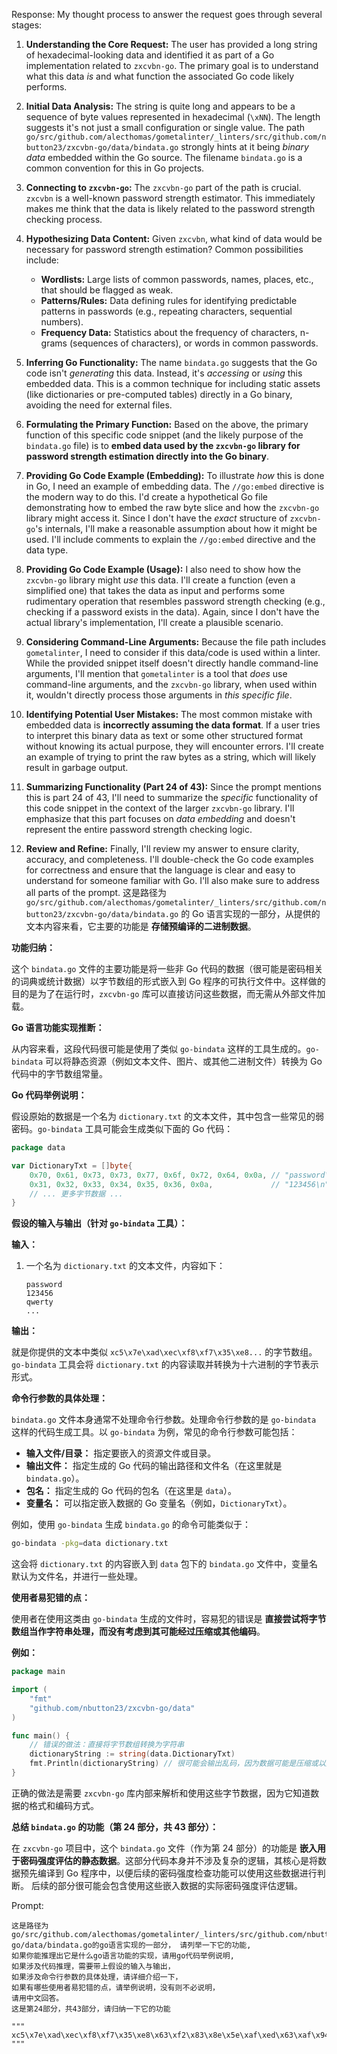Response:
My thought process to answer the request goes through several stages:

1. **Understanding the Core Request:** The user has provided a long string of hexadecimal-looking data and identified it as part of a Go implementation related to `zxcvbn-go`. The primary goal is to understand what this data *is* and what function the associated Go code likely performs.

2. **Initial Data Analysis:**  The string is quite long and appears to be a sequence of byte values represented in hexadecimal (`\xNN`). The length suggests it's not just a small configuration or single value. The path `go/src/github.com/alecthomas/gometalinter/_linters/src/github.com/nbutton23/zxcvbn-go/data/bindata.go` strongly hints at it being *binary data* embedded within the Go source. The filename `bindata.go` is a common convention for this in Go projects.

3. **Connecting to `zxcvbn-go`:**  The `zxcvbn-go` part of the path is crucial. `zxcvbn` is a well-known password strength estimator. This immediately makes me think that the data is likely related to the password strength checking process.

4. **Hypothesizing Data Content:** Given `zxcvbn`, what kind of data would be necessary for password strength estimation?  Common possibilities include:
    * **Wordlists:**  Large lists of common passwords, names, places, etc., that should be flagged as weak.
    * **Patterns/Rules:** Data defining rules for identifying predictable patterns in passwords (e.g., repeating characters, sequential numbers).
    * **Frequency Data:**  Statistics about the frequency of characters, n-grams (sequences of characters), or words in common passwords.

5. **Inferring Go Functionality:**  The name `bindata.go` suggests that the Go code isn't *generating* this data. Instead, it's *accessing* or *using* this embedded data. This is a common technique for including static assets (like dictionaries or pre-computed tables) directly in a Go binary, avoiding the need for external files.

6. **Formulating the Primary Function:** Based on the above, the primary function of this specific code snippet (and the likely purpose of the `bindata.go` file) is to **embed data used by the `zxcvbn-go` library for password strength estimation directly into the Go binary**.

7. **Providing Go Code Example (Embedding):** To illustrate *how* this is done in Go, I need an example of embedding data. The `//go:embed` directive is the modern way to do this. I'd create a hypothetical Go file demonstrating how to embed the raw byte slice and how the `zxcvbn-go` library might access it. Since I don't have the *exact* structure of `zxcvbn-go`'s internals, I'll make a reasonable assumption about how it might be used. I'll include comments to explain the `//go:embed` directive and the data type.

8. **Providing Go Code Example (Usage):**  I also need to show how the `zxcvbn-go` library might *use* this data. I'll create a function (even a simplified one) that takes the data as input and performs some rudimentary operation that resembles password strength checking (e.g., checking if a password exists in the data). Again, since I don't have the actual library's implementation, I'll create a plausible scenario.

9. **Considering Command-Line Arguments:** Because the file path includes `gometalinter`, I need to consider if this data/code is used within a linter. While the provided snippet itself doesn't directly handle command-line arguments, I'll mention that `gometalinter` is a tool that *does* use command-line arguments, and the `zxcvbn-go` library, when used within it, wouldn't directly process those arguments in *this specific file*.

10. **Identifying Potential User Mistakes:** The most common mistake with embedded data is **incorrectly assuming the data format**. If a user tries to interpret this binary data as text or some other structured format without knowing its actual purpose, they will encounter errors. I'll create an example of trying to print the raw bytes as a string, which will likely result in garbage output.

11. **Summarizing Functionality (Part 24 of 43):**  Since the prompt mentions this is part 24 of 43, I'll need to summarize the *specific* functionality of this code snippet in the context of the larger `zxcvbn-go` library. I'll emphasize that this part focuses on *data embedding* and doesn't represent the entire password strength checking logic.

12. **Review and Refine:** Finally, I'll review my answer to ensure clarity, accuracy, and completeness. I'll double-check the Go code examples for correctness and ensure that the language is clear and easy to understand for someone familiar with Go. I'll also make sure to address all parts of the prompt.
这是路径为 `go/src/github.com/alecthomas/gometalinter/_linters/src/github.com/nbutton23/zxcvbn-go/data/bindata.go` 的 Go 语言实现的一部分，从提供的文本内容来看，它主要的功能是 **存储预编译的二进制数据**。

**功能归纳：**

这个 `bindata.go` 文件的主要功能是将一些非 Go 代码的数据（很可能是密码相关的词典或统计数据）以字节数组的形式嵌入到 Go 程序的可执行文件中。这样做的目的是为了在运行时，`zxcvbn-go` 库可以直接访问这些数据，而无需从外部文件加载。

**Go 语言功能实现推断：**

从内容来看，这段代码很可能是使用了类似 `go-bindata` 这样的工具生成的。`go-bindata` 可以将静态资源（例如文本文件、图片、或其他二进制文件）转换为 Go 代码中的字节数组常量。

**Go 代码举例说明：**

假设原始的数据是一个名为 `dictionary.txt` 的文本文件，其中包含一些常见的弱密码。`go-bindata` 工具可能会生成类似下面的 Go 代码：

```go
package data

var DictionaryTxt = []byte{
	0x70, 0x61, 0x73, 0x73, 0x77, 0x6f, 0x72, 0x64, 0x0a, // "password\n"
	0x31, 0x32, 0x33, 0x34, 0x35, 0x36, 0x0a,             // "123456\n"
	// ... 更多字节数据 ...
}
```

**假设的输入与输出（针对 `go-bindata` 工具）：**

**输入：**

1. 一个名为 `dictionary.txt` 的文本文件，内容如下：
    ```
    password
    123456
    qwerty
    ...
    ```

**输出：**

就是你提供的文本中类似 `xc5\x7e\xad\xec\xf8\xf7\x35\xe8...` 的字节数组。`go-bindata` 工具会将 `dictionary.txt` 的内容读取并转换为十六进制的字节表示形式。

**命令行参数的具体处理：**

`bindata.go` 文件本身通常不处理命令行参数。处理命令行参数的是 `go-bindata` 这样的代码生成工具。以 `go-bindata` 为例，常见的命令行参数可能包括：

*   **输入文件/目录：** 指定要嵌入的资源文件或目录。
*   **输出文件：** 指定生成的 Go 代码的输出路径和文件名（在这里就是 `bindata.go`）。
*   **包名：** 指定生成的 Go 代码的包名（在这里是 `data`）。
*   **变量名：**  可以指定嵌入数据的 Go 变量名（例如，`DictionaryTxt`）。

例如，使用 `go-bindata` 生成 `bindata.go` 的命令可能类似于：

```bash
go-bindata -pkg=data dictionary.txt
```

这会将 `dictionary.txt` 的内容嵌入到 `data` 包下的 `bindata.go` 文件中，变量名默认为文件名，并进行一些处理。

**使用者易犯错的点：**

使用者在使用这类由 `go-bindata` 生成的文件时，容易犯的错误是 **直接尝试将字节数组当作字符串处理，而没有考虑到其可能经过压缩或其他编码**。

**例如：**

```go
package main

import (
	"fmt"
	"github.com/nbutton23/zxcvbn-go/data"
)

func main() {
	// 错误的做法：直接将字节数组转换为字符串
	dictionaryString := string(data.DictionaryTxt)
	fmt.Println(dictionaryString) // 很可能会输出乱码，因为数据可能是压缩或以其他形式存储的
}
```

正确的做法是需要 `zxcvbn-go` 库内部来解析和使用这些字节数据，因为它知道数据的格式和编码方式。

**总结 `bindata.go` 的功能（第 24 部分，共 43 部分）：**

在 `zxcvbn-go` 项目中，这个 `bindata.go` 文件（作为第 24 部分）的功能是 **嵌入用于密码强度评估的静态数据**。这部分代码本身并不涉及复杂的逻辑，其核心是将数据预先编译到 Go 程序中，以便后续的密码强度检查功能可以使用这些数据进行判断。  后续的部分很可能会包含使用这些嵌入数据的实际密码强度评估逻辑。

Prompt: 
```
这是路径为go/src/github.com/alecthomas/gometalinter/_linters/src/github.com/nbutton23/zxcvbn-go/data/bindata.go的go语言实现的一部分， 请列举一下它的功能, 　
如果你能推理出它是什么go语言功能的实现，请用go代码举例说明, 
如果涉及代码推理，需要带上假设的输入与输出，
如果涉及命令行参数的具体处理，请详细介绍一下，
如果有哪些使用者易犯错的点，请举例说明，没有则不必说明，
请用中文回答。
这是第24部分，共43部分，请归纳一下它的功能

"""
xc5\x7e\xad\xec\xf8\xf7\x35\xe8\x63\xf2\x83\x8e\x5e\xaf\xed\x63\xaf\x94\x72\xd4\x2f\x6a\x7a\xc5\x1a\xf0\x1b\x97\x3d\x43\x4d\xf3\xa6\x1f\x8e\xd7\x2b\xff\x74\x5d\x8a\x3e\x8e\x2d\xb2\xfd\xe7\x96\x8f\xb5\x23\x72\xc5\xdb\xf7\x7b\xad\xc1\xfe\x5e\x38\x12\xde\xfe\x1d\x6e\xfc\x8b\x9c\xa3\xb2\x37\x3c\xf7\x82\xa7\xbc\xe4\x43\xa2\x3d\xd6\x79\xc6\x5b\xdf\xe9\x5d\xca\x62\xcf\x55\x71\xf8\x6a\x69\xcd\x76\xed\x7b\xa2\x64\x29\xe2\x61\x6f\xf3\x13\xcf\x1d\x8b\x22\x8f\x5c\xf5\x63\xaf\xf2\xc6\x1b\xe6\x62\x5b\x7b\x85\x7b\x3c\xd9\xd6\xd7\xcd\xfe\xe6\x53\x0e\xa9\x7d\xf1\x0e\x6d\x93\x23\x70\xe3\xf1\xfa\x8d\x63\xdd\xd2\x71\x14\xfb\xab\xcf\xd2\xee\xbf\x3b\x8e\xdb\xf0\x09\xe7\x6d\x07\x2b\xfe\xb3\x17\xb1\x97\x4e\xcf\xa7\x1d\xe5\x25\x05\x3b\x41\xe1\x63\x3f\x7d\x7c\xf0\xa2\xcf\x62\x0b\xb6\xc9\xaa\xe4\xdb\xd7\x49\xfe\x4f\x3f\xae\xcb\xce\xbe\xec\x7d\xe4\xec\xe6\x60\x0b\xa2\xcb\xc0\x6d\xb7\xff\x8d\x4d\x3f\x52\x5e\xee\xc4\xe6\x7e\xce\x92\xed\x07\x9e\xa9\x6d\x38\x32\xf2\x57\xda\xb8\x5d\xf8\x88\x34\xf1\x7e\xce\x4b\x39\x43\xb6\x03\x51\xfb\x2f\x6e\x57\xe3\x05\x29\x72\xcf\x7e\xed\x1d\x0f\x9c\xa5\x5e\xb1\x85\x4f\x39\x43\x58\x67\x5d\x53\x5b\xaf\x38\x4d\x58\x20\xde\x56\x59\x9e\x17\x1e\xe9\xee\x33\x8e\xee\x55\x78\x11\xb6\x34\xdb\x6e\xcf\x35\xbc\xf9\xfa\x53\xf9\x2c\xf6\xe1\x6e\x36\x2a\x17\x75\xd7\xfd\x5f\x3e\x38\x59\x35\x62\x21\xff\xd9\x0f\xc9\x41\x2a\x7c\x67\xac\xbf\x5c\xa1\x66\x8f\x5b\x17\x3c\xc3\x16\xde\x76\x36\xf3\x81\x13\x83\x23\xc5\x4b\xc7\x9d\xb7\x1d\x5b\xc2\x99\xa2\xbd\xc8\x15\xe4\x87\x71\x5b\xf1\x66\xa7\x1c\xf6\x62\x5f\xc9\xbe\xd8\x0f\x3f\x63\x5d\xbb\xbf\xa5\x58\x42\x5b\xda\x37\x8f\xdb\xd2\xcf\x13\xa7\x8e\xdf\xd8\x3a\x2f\x4a\xbb\xe2\x39\xe3\x4c\xc8\x1d\xc1\x65\x97\x55\xba\x36\x2c\xd3\x15\x3e\xf6\xa7\xae\x14\x2b\x4f\x3e\x0e\xee\x21\x07\x75\x8b\x6f\xfd\x19\x39\xfa\x25\xe3\x96\xad\xa7\x1b\x5a\x6c\xae\xdc\x25\x7e\x60\xf9\xda\x9d\x5a\x6c\x1f\xe5\x99\x66\xdb\xad\x76\x7e\x16\x5a\x40\x33\x13\xb3\x3c\xac\x9c\x72\x9c\xb6\x1c\xec\xf3\xe5\xe0\x56\x7c\x5a\xed\x09\x07\xb6\xe2\xda\x3f\xed\xa6\x57\x9a\x85\x50\x8f\x76\x57\xdc\xa5\x59\x7f\xe4\xc4\xe6\xbe\x63\x78\xf1\xe4\x8b\x8d\x8c\x3c\x7f\xc5\xae\xb0\x98\x8d\x97\x9d\x24\x39\x27\x5f\xe3\x60\xbb\x9c\xf1\x57\x9f\xb2\xc6\x7b\xb6\xfb\x92\xc3\x1b\x2f\xf2\x94\xad\xb1\x13\xbd\xf6\x5b\x16\x07\xb6\xa3\xcd\xdb\x91\x96\x9b\xef\x29\xff\x79\x85\xf6\x1f\xac\xfe\x1c\xda\x2d\xcb\x52\xf4\x61\xb6\x18\x71\x75\xe5\xa3\x2f\x1c\xd9\x92\x13\x1e\x50\xae\xf2\xad\x47\xbb\xc2\xca\xc1\xa6\x3d\xbe\x8e\x0e\x4e\x4a\xfd\x1f\xcd\x80\x3c\x9a\xdd\x5c\x39\x6f\xfa\xfb\x93\x5c\xb0\x72\xd9\x25\x9a\xcb\xc7\x0e\x1a\x4d\x4c\xc8\xaf\x50\xff\x98\x5f\x1c\x35\x31\xdc\x76\x7e\x9f\x7f\xfc\x8c\x1c\x85\xdf\x80\xb3\x8b\x0f\x39\xd7\xfe\x89\xf4\x8e\x65\xc2\xf1\x4e\xba\xe5\xcf\x4e\xdf\x9a\x3f\x62\xdb\xf1\xab\x15\x96\xb1\xea\x4b\x14\xdc\x46\xfb\x27\x71\x85\x5c\xba\x1a\x7e\x13\x1e\xb6\x8b\x03\xe1\x53\xe0\x8a\x89\xdd\x2c\xf6\xd9\xf2\x8c\xf1\x2c\x76\x09\xdf\x58\xa2\x23\x2e\xe9\x0c\xb6\xe5\x6f\x7c\xe8\x24\x67\x02\x27\xa7\x3c\x9f\xf8\x21\x59\x77\x9e\xb4\x96\xe4\x7d\x6d\x3b\xfd\x73\xe5\xc6\xc8\x71\xb2\xc7\x16\x8b\x0c\x5f\x2a\x26\x19\xef\x2f\x6b\xb3\x06\xbb\xb0\x1f\xbb\xfb\x1a\x3d\x2c\xfe\x7b\x17\x4f\xf1\x61\x86\x66\xd3\xed\x36\xe7\xf3\x0e\x8b\x3e\x7e\x2b\xb7\xbd\x68\xc8\x3c\x39\x67\x0c\xd9\x1e\x26\x2f\xc3\xbe\xbf\x23\x3e\x4e\xcf\x36\xbc\x73\xa5\x0f\x91\x2b\xfc\x32\x53\xf0\x93\xe4\xfd\xe1\xd1\x0b\x57\x5e\xac\x65\xf6\x8d\xf6\x95\x2d\x53\x4d\xf1\xe4\x99\xb2\x25\x6e\xfd\xbe\x69\x39\xe5\x49\x4f\x3b\xb4\xb9\xcf\x81\xe1\x0f\x3d\x93\x84\x20\x7e\x18\xe5\x72\x4d\x78\x54\x59\x14\x0b\x25\xec\x1b\x37\xd6\x46\x23\x82\x8a\xeb\x7b\xe3\x51\xef\x08\x5b\x6d\xd6\xbd\x6e\x65\xa1\x1b\xb5\xfd\x98\xe2\xbc\xdb\x4b\x73\xa3\x36\x35\x1a\xf6\xd1\x33\x4c\x18\x37\xd6\x3e\x7a\xea\x6d\xb3\xe5\x16\xef\x66\x36\x49\x62\x08\x33\x51\x7e\xb1\xc4\xdb\xde\x29\xac\xfa\x5a\xa7\x87\x09\x7a\x09\xf4\x9d\xc4\x32\x45\x7b\x84\xb9\x7f\xfd\xa7\xbd\x86\xdc\xbc\x9e\xef\x5f\xac\x13\xc3\x9e\xfe\x8b\xe7\xb9\xc2\xaa\xbf\x73\xf4\xb3\xe0\x07\x6c\x47\xec\x76\xf3\x12\x9e\x0b\x23\xc4\x38\xf1\xc5\xb3\x3d\x65\xfe\xc0\xb1\x8a\x51\x6f\xb6\xa8\xef\x92\x9f\x11\x1f\x77\xca\x0d\xc0\x8d\xed\x1e\xea\x48\x58\xd0\xdc\xc6\xd7\x0b\x67\x37\x72\xef\xf0\x87\xe7\x7e\x1c\xdc\x7f\xf1\xe4\x70\x10\x7a\x48\x12\x5c\xac\x7a\xe5\x1b\xcb\x93\xb1\x5c\x5b\x9f\x26\x04\x2f\x2d\xe4\xf0\x1b\x2c\xd2\x89\xf1\xc5\x78\xa0\x0e\x8b\xfd\xf2\xcf\x96\x3b\xb5\xc6\xc6\xb8\xe5\x36\x5f\x74\x07\x0b\x64\x67\x06\x27\xab\xff\x9a\x2c\x8f\x1d\x9a\x30\x23\xe8\xb2\x7f\x95\xe0\xb6\x9e\x7e\x9a\x56\x8b\x51\x9f\x62\x56\xed\x17\x96\x98\xd7\xb0\xe8\xd6\x84\xb5\xa7\x6c\x4f\xf3\x8a\xab\x1e\x82\x35\x97\xd7\xf8\xa3\xb8\x5b\x73\xd9\x22\xce\x43\x3d\xe0\x1b\xcb\xe2\xe1\x5e\x99\x26\xac\x99\x9c\x1a\x9e\xef\x1c\x12\xfc\xf0\xba\xe2\x9f\xe4\xaf\x54\x73\x02\xf2\xc2\xcd\x5e\x40\xfe\x34\x3d\x9c\x58\xc6\x9d\x97\xf9\x96\x70\x5f\xee\xf0\x62\xc7\xe1\xf6\x00\xa8\x70\x51\xf5\x52\xf2\xc3\xdf\x30\x35\xc7\x85\x6f\xa8\xe3\xb7\x47\xd7\xa0\x0b\x7f\xf6\xed\x76\x48\x7f\x9f\x56\x47\x76\x42\x82\x11\x7b\xe9\x0f\xef\x81\x1e\x78\x04\x31\xfa\x18\x6e\x24\xe4\xdd\xe0\xcf\x0b\x22\xa1\x13\x8b\x1c\x16\x1a\x0f\x39\x5c\x0c\xcf\xe4\x6f\xba\x87\xd6\xd0\x0d\x16\xc9\x4f\xb2\x18\xd8\xc9\x76\xa3\xd8\x91\xff\xaf\x27\xf8\x6e\x09\x73\xf5\xa1\xdb\x24\xdb\x63\xc7\x79\xd6\x18\xde\xa2\x62\x49\x2c\xd4\x22\xe9\x23\x4a\xe0\x55\x25\xfe\xc7\xee\x2f\xe5\x65\x76\x48\x02\xab\x09\xb1\x02\xb6\x58\x0e\xd9\xaf\x6c\x04\x22\x2c\xf1\x23\xbb\x3d\xf8\x52\x3e\x76\xb7\x5a\xe8\x1e\xef\x4a\xa2\x62\xeb\x5e\x32\x03\xb4\xaf\x23\xc1\x8a\xa8\x3b\xb5\x28\x2a\x2c\xf2\x6f\x30\x89\x6e\x03\x3b\x4c\x99\x5e\x37\x9e\xe0\x79\xd3\x4c\xc0\x3c\xd0\x2c\x36\xcc\x6c\xe7\x56\x3a\x3d\xd9\xbc\xc9\x65\xbf\xdd\x1e\xef\x39\xda\xfe\x5d\x35\x98\xd1\x93\x9f\x5f\x57\x84\x24\x6a\xce\x61\x5e\xb2\x5a\x11\x38\xe6\x5f\x89\x82\x63\xc5\x9e\x49\x24\x08\x6f\x34\x75\xbd\xdc\xc1\x83\x37\x44\xe3\x57\xe4\xc1\xb9\xd2\x7d\xe3\x17\x26\x79\x9d\x0f\xd6\xb4\xd4\x23\xd9\x75\x50\x6f\x21\xf9\x83\x65\x1d\xb5\xd8\xb7\xae\x82\xf0\x36\x17\x66\x27\xa1\x31\x2f\x34\x6b\xb1\xd4\xb0\x23\x18\xa6\x6b\x79\x3e\x3d\x96\xbf\x90\x06\x1e\x6e\xd6\xc3\x34\x21\xf8\x68\x6e\xff\x4e\xff\xa7\xad\x3f\x9f\xf6\x47\x1b\x4c\xce\x53\xf3\xc6\x5a\x2c\xd7\x71\x4f\x36\xf9\x61\xb1\xa8\xb1\xb9\x7f\xc0\x1f\xb8\xf1\xa2\x6a\xd1\x1f\x8c\xaf\x47\xce\x50\x70\xee\x66\x3d\xfb\xe6\x08\x34\x3f\xb5\xd3\x14\xee\xcd\x4c\x6d\x93\x1f\x16\x0f\xe0\xc9\x35\xcf\xee\x1c\x6c\x91\xed\x60\x30\xe5\xd9\xb8\x08\xe2\x72\xe2\x29\xfe\xfc\xc1\xa4\x0f\xe1\x40\x37\xcf\x20\x61\x64\xbe\xb0\x55\x62\x2f\x2c\xe7\xd6\x7d\xc7\x45\xd1\xbf\xee\x0f\x7f\x06\x5b\xc1\xd6\x75\x13\x2d\xa8\xf4\xc0\x51\x7e\x0a\xc9\x9c\xee\x16\x2f\x16\xa2\x32\x59\x76\xba\x33\x8d\xb1\xe1\x1a\xe7\x22\xa7\x08\xfb\xbc\x05\x3b\xbb\xe2\xc7\xe3\xa9\x41\xbe\x3d\xb2\x3d\xf9\xca\x6b\x1c\x3e\x21\xe3\xa6\xbc\x11\x3b\xbd\xc2\x2f\xff\xe2\x92\xe6\xf1\x6c\x76\xb3\xf5\xc7\x67\x49\xaf\x2c\xfe\x90\x60\xe7\xb4\xbb\x76\xa5\x13\xd1\x0a\xe3\x71\xa6\x09\x67\x2d\x11\xbb\x2d\x46\xe7\x01\x24\x81\xb9\x78\x51\xbb\x60\x98\x43\x33\x4f\x0d\x6f\x53\xf1\xe3\x19\xf1\xcd\x9e\xea\xf4\xe1\x49\xc0\xf9\x94\x8b\x77\x00\xb2\x58\x8a\xfa\x0f\x3c\x64\x61\x98\x21\xc7\x19\xe6\xf6\xb0\x5b\xbe\x8b\xd1\x64\x3c\x7d\xce\x38\xb8\xab\xde\xc1\x75\x63\x9c\x4f\xc7\x23\x4e\x4a\x0f\xa8\x7d\x85\xf5\x79\x0f\xd3\xab\xc7\x01\xf1\xb6\x5c\x89\x8c\xcd\x97\xd4\x6d\xc4\x05\x66\x07\xda\x81\xff\x1e\x1e\xa2\x68\xd2\x80\xbd\x99\x60\xd5\x96\x8f\xa7\x9b\xc8\x75\xe4\xe5\x6f\x0d\x9d\x6c\x63\x3f\xbc\xd8\xe1\x1f\xac\x62\x3b\x6d\xb1\xc4\x0d\xe1\x6f\x48\xe8\x23\xe7\xc7\x2c\x87\x86\x8e\x70\x25\x85\x5e\x66\x8a\x81\x3f\x86\x70\x3d\x0e\xc4\x66\x8b\xc1\x92\xb6\xc8\x54\x76\xfd\x26\x98\x92\x3d\x33\x68\x57\x1f\x67\x3b\xff\x42\x6c\x20\x7b\x67\x7f\x41\xde\x50\xf6\xee\x9b\x8e\x30\x9f\x94\x73\x03\x13\x76\x74\x8f\x1a\xf6\x78\xa8\x87\x17\x8f\x18\xfd\x6a\x99\xe7\x16\x67\x12\x19\xfb\x89\x69\xe3\x2d\xb2\x07\x8d\x81\x76\x4e\xb6\x39\xda\x99\x7f\x69\x32\xc4\x3b\x8a\x30\x71\xeb\xc7\xb5\x55\xbc\x97\x3d\xb7\xd9\x95\x8e\x23\xbd\x75\x09\xcc\x1c\x59\xda\xe0\xe3\x97\x52\x61\x26\x26\x89\x42\xb0\xd9\x62\x13\x98\xfa\xc7\xc0\x50\x96\xfb\x23\x21\xad\x1d\x78\x4d\x2b\x1e\xe6\x71\xe7\x9d\xf1\xe9\xa7\x98\x81\xb2\xc4\x02\xff\x74\xca\xb5\x96\x05\xbb\xcc\xa2\xc4\x57\xb2\x60\x5c\x82\x10\x39\xa3\x0e\x03\x15\x60\x22\x3d\xe1\xee\xe9\x21\xdb\x68\x6c\x25\x82\xf8\x04\xbc\xda\x82\xe0\x46\x7d\x94\x05\xf6\x92\xdc\xf3\x43\xe5\x3a\x3d\x99\x6a\xeb\x09\x8d\x6b\x21\x76\xd2\xfe\x9a\x1f\x5f\x5e\x5c\x20\x39\xda\x15\x9f\x07\x13\x41\x57\x8e\xe8\x84\x6e\x79\x2b\xf0\x77\x77\xe0\x0d\xdb\x4f\x98\x90\x20\x07\x78\xb6\xf7\x60\x8a\x0b\xb7\x96\x61\xc7\x6b\xf9\xb1\x57\x6b\xfa\xa4\xf6\xba\x07\x8d\xb3\x62\x03\x38\x0a\x51\xac\x23\x76\xa5\xbd\x35\x93\x44\x54\xca\x8c\x53\xef\x4a\xaf\xb0\x84\x27\x5c\x47\xc5\xa9\x90\xc4\xe1\xc4\x66\x3c\xc7\x5e\x9b\xc7\xc7\x3d\xaf\x06\x97\x9c\x84\x10\xde\x31\x21\x12\xab\xfd\x87\x29\xa3\xa1\x25\x38\xc3\xb9\x00\x4b\xea\x4c\xe6\x24\xcc\xa1\xc7\x15\x7f\x18\xe1\x97\x0a\xed\x99\xfa\x64\xf9\x38\xb3\x12\x1a\x2f\x00\x26\x94\xa4\xd8\x3e\x57\x73\x54\xfe\xfd\xc0\xcb\x22\x3f\x6e\x16\x31\xfe\xbb\xe9\xb7\x2c\xeb\x97\xd8\xda\x9e\x38\xea\xb9\x98\x1f\xc4\x58\x11\xe5\xbd\xc4\x9d\x7a\x92\x2b\x9f\x6f\x27\x4b\xbd\xee\x6a\x7f\x47\x6f\x0b\x36\xd5\xdc\x90\xbe\xa5\x1e\x4f\x5d\x88\x42\x53\x21\xd7\x2c\xc3\x7a\xcb\xde\xce\x88\x2b\xd4\x43\xdb\x33\xca\xd9\x07\x10\xa0\x36\x87\x69\x93\x1d\x03\xd9\x6a\x73\x27\xa1\x13\xfd\x7b\xe1\x83\xd4\x95\x13\x62\xb9\x24\x38\xc0\x03\x02\xd6\x44\xe6\x21\x11\x12\xc3\x9d\x65\xc0\x3a\xe6\x29\xd4\xde\x5c\xc4\x0b\x63\xdc\x79\xc8\xe5\x85\x0a\xee\x92\x27\x61\xf6\x4b\x92\xae\x6b\x1c\xcf\x38\x39\x2d\x8b\xfb\xcc\x66\xf9\x26\x1e\x84\x41\x48\xd6\xdb\x63\x7f\x0e\xf1\xb0\x1c\x52\xbc\x82\xc5\x88\xb8\xf7\xe1\x36\x40\x61\xdc\x18\x5b\xbd\x02\x14\xe5\x29\x61\x9b\xe5\x89\xcc\xe4\xec\xde\xaa\xcf\x7b\x58\x0a\x76\x0e\xf7\xae\x76\x8a\x50\xe7\x33\xb9\x97\x9c\x93\x66\x01\xfa\x20\x7b\xb1\xe7\x91\xcf\x55\x5b\x81\xc5\xb1\x0d\xdd\xf0\x3b\xb2\x86\xc8\x80\x25\x7c\x62\xd0\x14\x7f\x0c\xdc\xde\x81\xc2\x48\x7e\xe3\xd8\xa3\x44\xdf\xf6\xe7\x25\xc0\x94\x6f\xc2\xa0\x1d\x61\x59\x80\xc6\xf4\xd6\x0a\x36\xe9\x24\x54\xad\xbf\x61\x6b\xcd\xc4\x42\x81\x2c\xf8\x69\x79\x39\xf3\x76\x12\xc8\xac\xb6\x2d\x04\xc1\xe4\xca\xe0\x52\xfa\x91\xea\x75\x9c\xad\x07\x6c\x18\x63\xe7\x43\x2c\x7e\x31\x67\xf5\x0c\x3d\xef\xb8\xf2\xe2\x1c\x11\xad\xee\x67\xb8\xd4\x88\xed\x34\xbb\xb2\x08\x16\x4c\x01\xca\x20\x88\x8f\xb4\x5e\xce\x1c\x41\xc0\x8d\x41\xb6\x9e\x09\x2c\xce\x16\x99\x1f\xcb\xad\x59\x22\x6c\xa0\xad\xed\xa7\x12\xc6\xcf\xb4\x3d\x19\x96\x02\x10\xa6\xa3\x5e\xe7\xdd\x71\xd4\x92\x07\xd2\x1a\x3d\xd8\x3d\xe8\x0a\x52\xd9\x7d\x97\xef\x32\x1e\x95\x6f\xb9\x77\xb3\x75\xdb\x61\x68\x24\x5e\xc1\x9a\x78\xc6\xb9\x4a\x90\x67\xb7\x69\x19\x89\x88\x24\xeb\x37\xe3\xf8\x53\x0c\x20\xe2\xc6\x89\x80\xc5\x1c\xeb\x2b\xf0\xe3\x36\x26\x44\xe9\xf4\xc0\xb3\xd2\xf1\x1a\x26\x28\x5f\xfc\x06\x8d\x9a\x1f\x9a\xf8\xd0\xbe\xe9\xa2\xea\x4f\xb8\xf1\x11\xe7\x7b\x5b\x06\x52\xba\x1d\xde\x63\x16\xfb\xc6\xf0\xba\x05\x87\x5d\x65\xc9\xe8\xb5\x81\xd4\xca\xa5\x1a\x00\xaf\x5c\xa1\x6e\xb1\x59\xf4\xe4\x48\xae\x2b\xb1\x02\xcd\x29\x80\x18\x05\x3e\xda\x56\xae\x8b\x51\xcc\x88\xce\x35\xe9\x33\xf4\xa4\x7c\x46\x36\x6c\xab\xac\x39\x6a\xad\xdf\xac\x89\x16\x86\xf1\x03\xa1\x70\xc5\xf6\xcc\x25\x88\x45\xf3\x07\xff\x20\x21\xba\x34\x08\x44\x94\xce\x3b\x2d\x67\xb2\x98\x51\x3a\x73\xb8\xec\xae\x7e\x96\x48\x57\x45\x30\x60\xde\xed\xa1\xe6\x22\xb1\x15\x53\x0a\x31\x70\xe6\xff\xdf\x9e\x16\x17\xbf\x3b\x72\x07\x69\xb0\xe9\xa8\xe6\xc2\x54\x54\x8e\xd1\xc2\x97\x41\xea\xf0\x8c\xee\x37\xf4\x30\xf1\xcb\x67\xa7\x67\xcf\xc5\x5d\xb0\xfc\x16\x2c\x77\xf1\xb4\x6b\xf3\x0a\xc9\xc4\x1b\xa4\x80\x05\x30\x3f\x82\x8c\x6a\xbd\xf4\x8f\xc4\x97\xfe\x7f\x59\x86\x59\x9a\xe8\x6a\x17\x7d\xd2\x88\xd7\xd0\x7b\x0a\x30\x20\xf9\x27\x84\x4c\x43\x28\x7f\xd0\x00\x22\xa6\x6a\x7a\x55\x23\xff\xe4\x61\xeb\xf6\x7c\x22\xa5\xb9\x7f\x25\x4e\xaa\x48\xb4\xcc\x84\xfc\x4a\x60\x85\x32\x1a\x5c\x57\xc8\x0c\x0c\x8e\x59\x83\x40\x9c\x23\x71\x46\xaf\x68\xfe\xc1\xc0\x30\xd6\x7f\x0c\xdb\xa8\x7a\xdb\xb1\xf0\x9e\xdf\xab\xad\xe1\x16\xac\x72\x54\x60\x6c\xc2\xd3\xd6\x29\x47\x96\x4c\xde\x08\xe5\x0d\x68\x27\x54\x93\x90\xac\xde\x81\xf7\xa2\x9d\x04\x7a\xc4\x52\x8d\xa2\x0a\xcd\xda\x1b\xeb\xb3\xc1\x56\xd9\xa6\x99\x71\xd2\xda\x0c\xb2\x86\x81\xc7\xe9\x67\xca\xb5\x86\x5b\xd1\xbf\x1e\x91\xa6\xe7\xc0\xfa\x43\xd8\x08\xdf\x00\x0f\xd3\x2c\x95\x81\xa0\xbd\xa1\x1a\xea\xc0\x3b\x62\xf8\x92\x99\x1d\x89\x78\xdd\x71\xdc\x21\x7b\x62\x34\xa7\xc0\xda\x03\xcb\x6c\xe1\xce\x09\x69\xe5\x3c\xfb\x1d\x5c\xf0\xac\x7b\xe8\x9e\x65\x14\xfb\x91\x19\xb9\xd8\x54\xb2\xa3\x40\x4f\xff\x59\xf3\x64\xe6\x09\x18\x2f\x48\xaa\xe2\x30\xcc\x2e\xc7\x48\x9f\x48\x02\xc9\x01\xc5\xfa\xfa\x4b\x8c\x8c\x93\x98\x35\x49\x79\x20\x8c\x22\x14\x9b\xe0\x25\x9b\x2c\xae\xad\xc2\xf9\x85\xdc\x01\x62\x55\x0d\x58\xb0\x47\x2f\x7a\xee\x37\x51\xb9\x76\x88\xa7\xc1\xb6\x25\x5a\x69\xee\x88\x9c\x1e\x16\x83\xec\x78\xa1\x46\x5b\x68\xbe\x74\x6d\x59\x58\x7a\x79\x08\xb9\xc4\x9f\xd8\xba\xed\xe2\x67\x41\x7c\x52\x27\xfb\xb8\x15\xc8\xfb\xc3\xa0\xfe\xad\x26\xd6\xbb\x6e\x24\x24\x1d\xc0\x9e\x1c\xc8\x6c\xe9\xcb\x44\x14\x45\x5c\x5c\xd8\x86\xb3\x3c\x79\x80\xe4\x46\xe8\x8e\x76\x37\x2c\x9a\xba\x61\xd3\x24\x44\x7d\x67\x26\x49\xc5\x52\x72\x0d\xac\x3c\x1f\xd5\x7d\x76\xa3\x81\xd8\x40\xd2\x1c\xfb\x8b\xbd\xb1\x46\x7d\xfb\xe6\x7f\xfc\x40\x44\x9a\x10\x5d\xca\x04\x20\xee\x84\x3f\xe0\x75\xc8\x7d\x06\x6a\xa4\x51\x8d\x59\xb6\x66\x88\x8a\x1f\x48\x3b\x44\xe5\x1b\xa5\x48\xea\x69\xa9\xeb\x54\x3a\x33\xc1\x50\xf9\xc5\x54\x70\xe5\x97\xf2\xb5\x14\x28\x9b\xda\x32\x9d\x91\x21\xff\x4c\x18\xee\x8d\xd7\x78\xca\x72\x12\x68\x9b\xdc\xfa\xbe\x91\x6e\x2a\xfe\x42\x17\x18\x50\x7b\x92\xe4\x07\xd9\xdb\x27\x54\x09\x40\x11\xc0\xac\x8a\x46\x01\x28\x2a\xf3\x5d\xe0\x41\x10\xbd\x65\xc9\xcd\x11\xc6\xc3\x8b\xc9\x3a\xac\x96\x9b\x4d\xe2\xfa\xed\x68\x58\x10\xd2\xa3\xd5\x09\x24\xf5\x0b\xf1\x39\x2e\xba\x99\x99\x2d\x66\x54\xd2\xcb\xc7\x9e\x60\x05\x7e\xd6\x6e\x3f\x35\x19\x88\x4f\x52\x7b\x64\xc7\x97\x29\x9a\x2d\xf2\x6b\x04\x66\xfa\xd6\x74\x60\xc1\xc1\x75\x45\x5d\x99\xb9\xe1\x06\xbc\x0b\x81\x58\x31\xdd\xbb\x2d\xa5\x5d\x28\x7b\xeb\x8a\x6c\xcf\xbe\x26\x4c\x18\x2c\xff\x7c\x11\x76\x5b\xcc\xf0\xb6\x4b\x83\x6c\xfe\xf9\x8d\xe6\x6f\xf1\x9a\xf9\xa4\x85\x18\xc0\x33\x92\x29\xb2\xda\xb6\x0e\x63\x4d\x74\x43\xe3\x56\x2b\x61\xbd\x03\xad\x99\x64\xe4\xf6\x5b\x77\xb8\xfb\x01\x1b\x02\xe0\x58\x31\x0d\x5b\xe8\x6e\xa0\xde\x55\x3f\xb6\xfe\xa5\x96\xdf\x19\xf1\x5f\xd0\xbc\xe5\x26\x24\x64\x98\xbe\xd6\x55\x08\x3f\x14\xb9\xa1\x48\xd8\xc4\x5e\xca\x83\xd1\xe2\xcb\x59\x69\xe5\x40\x40\x09\xfc\x99\xe5\x0a\xe2\x10\x7a\x50\x68\x99\xd3\x61\xdb\xb3\x96\xe5\x89\xa4\xf9\x29\xff\x16\x56\xda\x7a\x7b\xd8\x59\xeb\xae\xb6\xc1\xb1\x49\xc0\x67\x90\xf5\x32\x92\x97\x26\xd6\x87\xb8\xb3\x46\x24\x5b\x37\x93\x5d\x7b\xe4\x22\xce\xab\x98\xef\x84\xcf\xa8\x84\xc2\x61\x52\xb5\xb6\x4c\x97\x2d\x76\x02\x09\xa9\xc4\x8f\x2c\x08\xdd\xc8\x52\xb4\x7e\xa0\xe7\xb5\x38\xa2\xa0\x27\x67\x25\x20\x26\x46\xd9\x0c\xdf\x25\xa9\x8b\x59\x80\x1a\xc6\x65\xc6\xc2\x8b\xa9\x9e\xc4\xd5\xc3\x8d\xd4\xfd\xeb\x32\xff\x62\x7a\xea\xa2\xfd\x61\x37\xe4\x44\xee\x86\x80\x33\x5b\x7c\x16\x56\x20\xe7\x12\xba\x60\x0d\xae\x82\x18\xef\x4a\xc4\xff\x3e\x8e\x19\x20\xa2\x3b\x34\x4d\xb3\xc7\x4a\x07\x2b\x26\x53\x47\xa0\xa5\xd9\xbd\xfd\xb0\x18\x18\x43\xf3\x70\x6a\x3a\x4c\xcc\x61\x96\x32\x4d\x13\x41\x5a\xe6\xa2\x72\xc9\x79\x03\x22\x53\xa8\x2b\x1b\xda\x67\x7f\x87\xe8\xd6\xec\xd0\x55\x1d\xe5\xf9\xe4\xce\xff\xa9\x9f\x7a\x16\x33\xee\x34\x70\xb5\x4f\xc9\x50\x68\x25\x17\x30\xe8\x8b\xf9\x0b\x1c\xa2\x54\x2e\xbb\x6f\x78\x6e\xe2\x7d\x13\x0f\x85\x27\x91\x2d\x85\xe9\xd9\xc3\xed\xa0\xdf\xc0\x1b\xd4\xb2\x36\x66\x83\x92\x56\x55\xa0\xb2\x33\x00\x3d\x8b\x8b\x08\x5c\x62\x19\x73\xdc\x68\xc6\x46\xe9\xfa\xb7\x4b\xf2\x63\x90\xb8\xd6\xcd\x80\x68\x85\x27\xcf\x8c\x23\x7b\x60\xc7\x18\x4a\x23\xe6\xbe\xc2\x09\x9e\xe9\x9f\xdd\x83\x98\x59\x6a\x0f\xbc\x38\x08\x91\xe4\xfa\x4d\x76\x26\xc4\x28\x30\xe9\x48\xe7\x4e\xe2\x05\x0a\x57\x17\x2f\x81\xae\x0c\x13\xab\xb5\xd0\x2e\x55\xb5\xde\xfa\x85\x1a\x3e\xfd\x8e\x96\x18\xca\xa8\xd8\xc5\x7a\x20\x98\x1c\xf9\x10\xcb\x72\x8a\x7d\x21\x32\xf1\x2c\xd0\x22\x41\xda\x41\x7d\x63\x1e\x64\xb5\x2e\x38\xc7\x8e\x34\x7a\x96\x5b\x1a\x37\x67\xfa\x20\xbf\x0a\x35\x31\xa3\x21\x2c\x3d\xe1\x8a\xc7\x7c\x0f\x18\x57\x22\x7e\x10\x06\xe4\xd6\xc2\xa0\x79\x00\x7d\x77\xa6\x3a\x33\x5f\xe9\x0a\x1f\x8f\x59\x62\xae\x56\xfe\x9e\x15\xbb\xf7\x3a\x6b\x41\x00\xa1\x11\xf9\x20\x51\x2d\x7e\x2e\xf4\xb2\x93\x99\x30\x15\x10\xbe\x64\x07\xf5\x60\xdc\x25\x33\xf9\x5b\xa2\xe4\x34\x08\xe7\x92\xbc\x55\x2d\xc0\x8b\xbc\xc8\x2b\x37\xda\x16\xe2\x95\x56\x0b\x34\xee\x70\x25\x78\x9e\x84\x47\x17\xff\x49\xf8\x5c\x41\xa3\xee\xd9\xab\x91\xd1\x12\xe3\xd6\xbd\x5b\x20\x68\x8c\xab\x40\x1e\xca\x49\x33\x7f\x47\x49\x6a\xcc\x13\x81\xd1\x61\x74\x06\xfe\xc5\x59\xd9\x4d\xf6\x69\x31\xe2\x6a\x17\x5c\x70\x46\x9a\xd7\x96\xae\x0b\x78\x02\x2e\x76\x48\xb0\xeb\x01\xe0\xac\xfc\x49\x46\x97\xca\x62\x00\x20\xa3\xcf\x80\x93\x04\xb0\xdb\x8e\xe7\x54\xde\xb0\x2f\x2f\xa0\xe4\xb6\xe5\x6f\xd4\x63\xab\xd2\xc9\xf0\xd4\xea\x50\x22\xe0\xa5\x2b\x5d\x34\x51\x12\x0a\x32\xf1\xd7\x7a\x21\x50\x40\xb1\x5a\x1b\x0b\xc7\xb7\x6d\xe3\xe2\x89\xb9\x16\x23\x8c\xef\x17\x9f\x1a\x29\x30\xc6\xce\x6a\x43\xe5\x16\xc3\x7c\x2a\x4f\x00\x41\xc6\x11\x0d\x8b\x97\x88\x12\xee\xd3\xc2\x16\x78\x58\xcf\x9d\xee\x72\xe4\xc1\xcd\x1b\xbb\x3a\x25\xfc\xcd\x87\x59\x53\x71\xb2\x76\x7a\x1d\xd5\x6e\xe6\x9c\xbc\x66\x14\xcb\x95\x79\x55\x24\x36\xb3\xcf\x55\x3a\x60\x70\x0a\x13\xf9\x45\x38\x76\x06\xc2\x15\x04\x1d\xca\x0a\x6c\x6e\x83\x71\x4c\x66\x62\x9a\xcd\xcb\x62\x72\x10\x81\xc2\x91\x89\xa3\x20\x87\x07\x63\xd5\x8e\xaf\xee\xc4\xa2\xb8\x87\x43\x4c\x0c\xfb\x42\x1e\x39\xc9\xd1\xc5\xe3\x99\x9b\x98\x4a\x7b\x3b\x81\x8e\xf0\x84\xde\xf5\x1b\x41\xdf\x15\xc4\x74\xdb\x36\x1b\x9d\x09\xa1\x02\x73\xa8\xf3\x2c\x58\xba\x74\xc2\x4e\xd9\xef\x01\x4d\xc8\xfd\x74\xca\x1b\x36\x5a\x63\x90\x08\xf2\x84\x78\x64\x98\x7d\x2e\xd7\xd6\xbd\xa2\x70\x27\xa7\x42\xb4\x3f\x6c\x4b\x45\xad\x89\xac\xeb\xd1\x38\x17\x2e\x90\xb2\x13\x1f\x56\x51\xe3\xc1\x09\x5e\xe0\x5c\x58\xab\x09\x53\x05\xcb\x51\x52\xcf\xd7\xa8\xf9\x9a\x8b\x96\xbc\x00\x56\x96\x94\xa1\x49\xa9\x2d\x86\x7c\x7a\x51\x58\x5e\x90\x7c\x1e\x85\x34\x02\x63\x42\x04\x09\x17\xc9\x2f\x6a\xea\x17\xc6\xb6\xef\x41\x37\x71\x90\x62\x76\x78\xc9\x99\x9d\xf6\xd2\xa4\x7d\x14\x16\x98\xaa\x1b\x40\x35\xd9\xfc\xb8\x99\x69\x6d\x3a\x1d\x2e\x32\x9e\xa1\x9d\x82\x64\xc9\xe9\xd2\x77\xb7\x52\x12\x3c\x99\x7d\x0b\x5f\x47\xab\x51\x63\x75\xdf\x41\x78\xfa\x8b\x5a\xc9\x39\x5e\x40\x86\x8b\x83\x3a\x91\x6a\x1b\x5c\x92\xa7\xbb\x4e\x4d\x3c\x90\xe5\xc8\xad\xc7\xb3\x2d\x08\x6e\x35\x98\xb1\xd4\x2e\x5c\xd9\xf3\xb8\x43\x79\x48\x08\x9d\x73\xb1\x54\x5e\xfd\x61\x72\x00\xd2\x8e\x50\x05\x90\xc1\x24\xa6\xa5\xdf\x48\xa7\xae\x25\x46\x7c\x40\xbf\x10\xcc\x34\x59\x27\x5b\x96\x78\x4b\x84\xf8\x7c\x78\xdc\xec\x95\x0d\x46\x0a\x4f\x87\x7a\xe7\xd0\x3d\x7a\x76\x02\xe5\xda\xb5\x78\xc0\x8b\xac\x0c\x40\x8b\x47\xcd\xf7\xbd\x35\x5b\xc5\xde\x88\x65\x03\xd0\x8d\xfd\x50\x4c\x04\x37\x03\x3c\x0c\x3c\x43\xc3\x69\xd9\xbc\xb2\x83\x83\xf1\xec\x66\x45\xe6\xe2\xa5\xc5\x2b\x48\xd2\x88\xda\xfe\xaa\x55\x10\x4b\x10\x66\x24\x18\x9b\x1a\x7e\xa0\x51\xcd\x03\xf0\x0b\x77\x3c\x9e\x83\x75\xd3\x82\xb3\x27\xd4\xa3\xc5\x3b\xb1\x74\x9e\x9c\xa4\x26\xf6\xd8\x73\xa1\xd2\xc9\xea\xcb\x49\x72\x57\xfb\x90\x5b\x7c\x4f\xf6\x92\x39\x10\x98\xe2\xa9\xd6\xc1\xa2\x97\x46\x95\x6f\x58\x14\x6c\x1d\x2c\xbe\xa1\xbc\xe5\x41\xe8\x18\x64\x0c\xb5\x5a\x4e\xb7\x94\x4f\xed\x04\x0c\xe8\x2b\x2f\x42\xce\x72\xa4\x59\x62\xb9\x87\xb3\x64\x7a\x23\xa7\x82\x06\x0e\xd5\x93\x6e\xe4\x54\xbb\x12\x62\x8f\x19\x75\x6c\x1d\xc1\x4d\x3f\x80\x48\xc4\x33\xa1\xf2\x1c\xaa\x39\x02\x56\x59\x70\x2b\x43\x5f\x12\x71\xa7\xb0\x5a\x09\x3d\x28\x2f\x17\x3e\x44\x62\xf3\x6a\x81\xd0\x9a\xae\x61\xc0\x5f\x08\x17\x98\xc2\xbc\x80\x21\xc9\xb9\x25\x1a\xd6\x5a\xb2\xba\xbe\x98\xfd\x41\xe1\x9a\xb5\x4a\x6d\xa9\xc1\x52\x70\xc0\x17\x86\x67\x9a\x31\x68\x4e\x25\x8e\x3d\x02\xd1\xc8\x8c\xfa\xdd\xf4\x6a\x21\xd3\x7e\x53\xa9\xe5\x8c\x13\x3b\xdd\x89\x12\x15\xdc\x56\xcd\xf8\xfb\x8e\x96\x28\x27\xe3\x76\x16\x4a\x43\xf9\x6c\x2b\x49\x1f\xac\x26\x03\xa7\x73\x5c\xf4\xde\x31\x98\x13\x3b\x4e\x93\x23\xfb\xcf\xf4\x38\x62\x27\x3f\x12\x00\x90\xb7\x8a\x38\xa4\xc9\x53\x7b\x02\x77\xe1\xc3\x3a\xaa\x5f\xea\x3c\x80\xbe\x89\x7d\x74\x6a\x80\x13\x64\x24\x53\x64\x24\xa1\x06\x09\xa6\x75\xea\x9e\x9b\x2a\x55\xd1\xd9\xab\x28\xca\x19\xc1\x97\xc8\x24\xd9\x43\xca\x7e\xe0\x61\xe9\x92\xa0\xb3\x8e\xe1\x11\x5e\xe0\x7f\x7f\x53\x5c\xc9\x53\xbe\xe4\x1a\xb3\xb4\xb1\x85\x85\x31\x78\xe5\xd3\xb6\x7e\x90\x94\xd4\xbd\x28\xf5\x1b\x5e\x2c\xd0\x6f\xb0\x90\x7a\x79\x19\xec\x88\x3d\x6c\x33\x89\xa4\x61\xcb\x38\xcf\xc0\xc4\x2a\x1c\xa4\x3d\xd7\x7d\x06\x64\xac\x7f\xfa\x04\x0e\xc9\x32\xc0\xb8\x3d\x70\xfe\x7e\x0a\x8d\x71\x0b\xe4\x81\x6d\x71\x61\xa6\xb5\x71\xb9\xf5\xbf\x66\x16\x12\x42\x14\x89\x38\x33\x56\x52\x6e\x3e\x3d\xbd\xfc\xb9\xf6\xd7\xbe\xd2\xec\xae\x3d\xa1\x96\x65\x10\x6e\x22\x6a\xc9\x1c\x44\x5d\x2d\x8e\x45\x4b\xf6\x6b\x0e\x0a\x04\x9a\x8c\x78\x82\x2f\x23\x2f\x12\x58\x3f\x1d\xf8\xad\x51\x2f\x4e\x2f\xaa\x9e\x44\x44\x32\xe2\x9f\xe8\x60\x87\x96\xea\xf0\xbe\xf0\xa5\x57\x0c\xa4\x05\xc4\xee\xec\x51\xc9\x6f\x9c\x89\xa4\xdc\x2a\x37\x61\x16\x0d\xb9\xf9\x63\x21\xee\x00\x4b\x36\x0f\x52\x3c\xbe\xad\x3c\x7a\x06\x6d\xb3\xa7\x39\x11\xa1\xe3\x3d\x08\xea\x65\xc3\x3b\xec\x91\xc4\xb0\x83\xc6\x16\x1c\x27\xa3\xa5\x34\xbe\xae\x25\xe5\xa7\xc4\xc6\x01\x95\x93\x16\x09\x70\xa9\x2f\xb2\xc8\xd9\xec\x8c\xfe\xd5\x00\x87\xb9\x77\x44\x51\x24\xde\x3c\x50\x92\x76\x0e\x8f\xbb\xf9\x7e\x27\x00\x1d\x6f\x7c\x68\xe3\xf5\x51\xcf\x4e\xaf\x7a\x79\x31\x2f\x7f\x70\x0d\x32\x41\x61\xcd\x7c\x71\x66\x96\xc1\xad\xde\xfe\xa4\x5a\xce\x26\xfa\x0c\x4a\x4e\x40\x49\x59\x83\x5d\x56\x12\xd6\x8e\x6d\x8c\xf6\xac\xb9\xfc\x85\x02\x9d\x76\xef\x21\xaa\x18\x5f\x52\x10\x36\xef\x45\x90\x9c\x3e\x7b\x0a\x21\xb9\x51\xb2\x9b\x6b\xa8\x9a\x5d\x06\xcb\x35\x4f\x5a\x16\x96\x55\x65\xbd\xf8\x57\x2c\x8e\xc0\xf9\x0d\x6c\x1a\xb1\x3e\x13\xf5\xea\xfa\x17\x3f\x8e\x63\x35\x05\x93\x19\x12\x6b\x7c\x6e\x11\x81\xf6\x68\x30\x7d\xfd\x86\xd6\x62\xf4\xf8\xb7\x2d\xcc\x02\x21\xed\x6d\xf9\x28\x7c\x5a\xc6\xe6\x1c\x86\x5d\x63\xc1\xbe\x09\x59\xe0\x49\x5b\x9d\x31\x8e\xdc\x03\x47\xdf\x2c\xe3\x19\x2e\xb8\x99\x56\xba\xc5\x65\x59\x29\xa5\x88\xf7\x90\xb7\xbc\xa3\x1d\x95\xc2\xb0\x56\x4c\xa9\xd3\xf7\x25\x2e\xd0\x3b\x61\x86\x2c\x4c\x3c\xf4\x12\xa0\xdf\xd8\x82\x26\xa6\x29\x22\xe1\x23\x9f\x4b\x7e\xb7\x59\xd2\x14\x6e\xae\xf1\x1b\x68\xf9\x6b\x30\x2d\x2f\x43\x6c\x2d\x02\x3d\xc3\xc7\xd7\xca\x01\x9c\x27\xb0\xe7\x5e\xf9\x8c\x53\xcc\xfe\x8a\x4a\x1d\x7d\x3e\xc8\xaf\x04\x86\x7e\x9a\x9b\x20\x7b\x09\xc8\xcd\x07\xa1\x52\x7b\x3b\x39\x41\x6c\x2b\xda\x98\x2e\x92\x83\x90\x2a\x2d\xfd\x15\x68\xfd\x40\x16\xfa\x97\xc0\x41\x50\x38\x9f\xd8\xc2\x16\x11\xce\x2b\xd8\xce\xf2\x6d\x49\xb7\xbd\x4d\x46\x85\x50\x31\x13\xbe\x56\x9a\xbd\xb2\xf0\x72\xd0\x98\x55\x21\x09\xf7\x91\x75\xbf\xed\x2c\xd1\x55\xe7\x17\x72\x27\x79\x7b\x22\x21\xd1\x5e\x6f\x8f\x0e\xfb\x2f\x0e\x63\xc9\xfd\xe4\xd5\x95\xf3\x93\x90\x33\x5b\x1d\x42\xcd\x97\x9d\x5e\x65\x9a\x58\xdc\x32\x31\x3e\x13\x4b\xb5\x74\xd4\x35\x79\xac\x25\x21\x25\x58\x78\x97\x89\xcc\xce\xb6\xb1\x0a\xbe\x15\x66\xc5\x8a\xd4\xe0\x80\x0f\x7e\x90\xc4\x12\x2f\xbb\xb1\x5a\x29\x1f\x3c\xa0\x8b\x5b\x16\xd1\x9d\xf1\x53\xb4\xca\xd0\x1c\x75\x4b\x03\x1d\xce\x65\xc2\xf3\x86\x5e\x09\x9d\x9e\x12\x14\x24\xb7\x62\xf0\xa0\xa4\xab\x68\x9e\xd8\xae\x52\xbe\x66\xc4\x36\x4e\x36\xd7\x96\x5d\xb6\x56\xd2\x80\x05\x0f\xc7\x1a\xb7\xc6\xf5\xfa\x0d\x6f\xe7\xc8\xbd\xed\xf8\x6d\x73\x6a\x1a\xda\x5a\x36\x7a\x6f\x2c\x8c\x35\xe7\x39\xab\x8d\xc4\x1d\x94\x70\x9a\xd8\x02\xb9\x26\x4e\xf4\x5a\x71\xce\x02\x69\x68\x4a\x38\x7a\x18\x1a\xee\x0c\x48\x83\x88\xe7\x4e\xb8\x27\xd8\x5a\x2e\x8e\x07\x07\x40\x3b\xb6\xf4\x28\x72\xc6\x76\x8f\x64\xe5\x2e\x3c\x80\x12\x47\xf0\xaf\x1d\x7d\xb0\xf8\xc9\x02\xf4\x0a\x9c\x62\x88\x76\x98\x7e\x98\x56\x6e\xa3\xf4\x5e\x16\x52\xab\xe6\x9e\x5f\x5e\xa6\x84\xf3\x89\xdc\xc1\x33\xae\x95\x01\x9f\x57\x22\xf4\xd3\xcd\x2d\x77\xad\x5d\xd2\xd1\xea\x79\x60\x99\xfc\x26\x8e\x6f\x70\xa1\xa4\x28\x83\x9e\x51\x24\xa0\x35\x67\x7c\xfe\x61\xf8\x1d\x1f\x7a\xfb\x9f\x6e\x90\x3b\xa8\x01\x5e\x0e\xb4\x3f\xbd\xc0\x1f\x69\xca\xc5\x94\x2e\x80\x5b\x3d\x75\xd0\x17\xb4\x4f\x6f\xf1\x96\x8a\x81\xb7\xe7\x70\xe0\xee\xdc\x5f\xaa\x8b\x7e\xf5\x09\xbf\xa0\x4c\x0e\xc3\x7d\x39\xb7\x73\x4d\xce\x89\x9a\xdd\xcf\x83\x19\x9b\xbc\x55\x43\xee\xb1\x36\x27\x90\x3d\x5e\x4f\x22\xf9\x62\x86\x26\x7b\xdf\x83\x39\x8e\x5e\x61\xec\x11\x48\x87\xa8\x64\x00\x3a\xb0\x5d\xc5\x21\x61\x5b\xcf\x4a\x33\x2e\x31\x8a\xbc\x07\x48\xde\xcb\xc2\x1b\x93\xfb\x0f\x49\x0d\x6f\x33\x06\x3f\xf2\xb6\x04\x86\xb6\xfe\x39\x51\x2f\xec\x8e\xfc\x2c\xde\x8e\x50\xb7\x12\xf0\x9c\xc5\x88\x73\xb0\x72\x7b\xf2\x8c\xeb\x0f\x8c\xbd\x81\x04\x89\x04\x85\x5c\x1b\x23\x42\xcb\x1b\xd4\x08\xb4\xd7\x36\x47\xa3\x48\xa6\x24\x2b\x2b\x98\x45\xb2\x0a\x83\x38\x63\x5a\x69\x76\x41\xe9\xb8\xe8\xce\x94\xe0\x95\x1c\x48\x79\x5b\xe8\x23\xf7\x54\xbe\x65\xce\x73\x63\xf3\xc6\x82\x53\x56\x95\x04\x7e\x3c\x10\xd1\xe3\x2a\xc9\x8b\x79\xc5\xc8\x96\x56\x21\x0c\xc0\x96\x28\xce\x5f\xcc\x54\xc3\xc7\xfb\xa3\x0c\x98\x63\x0e\x34\x3b\xd3\x49\x72\x05\xb8\x02\x59\x7c\xa6\xf0\x7b\x60\xf4\x21\x26\x09\xdf\xf2\x03\xba\x8d\x45\x2c\x87\x65\x49\x12\x93\x22\xf6\xc8\xc1\x16\x62\xaf\x28\x17\x48\xc8\x1d\x2d\xe7\xd3\x16\x08\x4b\xad\xb2\x64\xce\x96\x31\x86\x09\x05\xb1\xb2\x0d\xce\x04\x36\xfb\xe8\x0b\xf9\x1b\x1e\x91\x4e\x19\xa4\xb3\x1a\xd9\x8c\xf2\x14\xff\x0f\x4a\xed\x41\xff\x55\x78\x9a\xce\xa0\x68\xd0\xc3\x38\x7d\x2f\x04\x74\x92\x70\x8f\xa6\xab\xca\xbc\x76\xa4\x8a\x56\x51\x7a\x80\xdf\xc2\x9c\x65\x50\x4f\x73\xd2\x95\xde\xcf\x4e\xd6\xcf\xd3\xc1\xe5\xc5\xf9\xda\x9b\x86\x7f\xaf\xb2\xc2\x71\x81\x0b\x5f\xb5\x96\x03\x84\xd2\xd9\xa9\x6a\x83\x12\x13\xd3\x99\xbf\xfb\x1b\x2e\x60\xe7\x1b\xb9\xa6\x9b\xa4\xd0\x8c\x7b\x8c\x2a\x64\x9f\xf3\x82\xe7\xed\x8b\xbc\x7a\xff\x67\x57\x20\xac\xc3\xf4\xd1\x21\xdd\x35\xfe\x60\x49\x07\x27\x44\x0d\x26\xd3\x86\xbc\x00\x1a\xdb\xbc\x19\xcb\xda\x70\x0a\x0f\xe7\xc6\x6e\xa5\xa2\x9d\x19\x40\x96\x77\x76\x07\xae\x23\xad\x7a\x16\x10\x19\xc4\xdd\x36\xe7\x44\x6a\x59\x83\x1d\xcf\x4f\x46\x68\x12\x59\x35\x14\x9a\x1b\xb2\x19\x79\x68\xe7\x61\xcf\x19\x88\xf2\xc6\x44\x20\x36\xd9\xa7\x57\xc4\x96\xb1\xd3\x59\xe1\x1b\x5f\x26\x6f\x6b\xc8\x7d\x79\xdb\xfd\x91\x8d\x72\xc0\xd0\xb8\xa3\xc8\x78\xf8\xf7\xe3\x2f\xfe\x85\xf0\x23\x0c\xf2\x07\x38\x5b\x39\x6d\x0f\x4e\x80\xd2\x46\xae\xb0\xe3\xa1\x89\x1c\xaf\x03\x0e\x85\x42\xeb\x76\x68\x25\x23\xe6\x13\x55\x76\xff\x2d\xa3\x25\x64\x66\x09\x3d\x5c\x5a\xf2\xf1\xfb\x82\x4c\xdc\xe2\x5f\x5c\xbd\xb7\xf7\x67\xe4\x42\x36\xa3\x96\xf0\xf0\x1a\xff\x9c\xef\xce\x97\x00\xaf\x36\x39\xae\x26\xef\x09\xce\x0f\xb9\xf6\xd1\xfa\x21\xec\xe7\x1c\x50\x95\x38\xa7\xfc\x00\xef\x7e\x3a\x85\x43\xdc\x35\x69\xc8\xac\x2d\x69\xf4\x60\xb0\x48\xf9\xd3\xd0\x46\x73\x3c\x95\x77\x63\xbe\x55\xc5\x21\xa1\x84\x93\x10\x89\x99\xf5\x1d\xa6\x0f\x10\x36\xab\x2c\x7d\x06\xc3\x45\xb9\x02\xcc\x66\x99\x33\x3f\xfb\x0a\x26\x88\xa6\xc5\x48\xca\x03\x3a\xd4\x15\x8d\xb2\x87\x6f\x6e\x4b\x01\x96\xbd\x47\xac\xa9\x05\x54\xf0\xb2\x99\xd1\x4c\x85\x5d\x61\xcc\xd1\xe4\x3a\xd8\x9b\xcc\xf4\xef\xb2\xff\x16\x9b\x06\x92\x7d\x64\x39\x16\x42\x5f\x0a\xd8\x9a\xc5\x4c\x60\x11\x4e\x1f\xfe\xcf\xa8\x7c\x19\x0f\x17\xac\xbf\x66\xc1\xd8\x6f\xbc\x50\x83\x30\xd4\x7e\xbc\xb8\x96\xd1\x9d\xd7\x65\x1b\x21\x8f\xcc\xb4\xd8\x5a\x86\x82\x5d\xf9\x0a\x54\xa7\x46\x96\xf7\xcf\xf8\x26\x8b\x44\x33\x30\x84\x9a\x7d\xc2\xb2\x06\xee\x9e\xdc\xe0\xb6\x04\x46\xbd\xba\x49\x91\x75\xa5\x99\x2c\xe4\x0f\xf0\x2d\x6d\x63\x75\xc3\x43\xb6\x84\x2c\x7b\x44\xe6\x8f\xb8\xd7\x9a\x66\x48\x90\x91\xe4\x71\xc3\x46\x5b\x31\x99\x5c\x24\x2d\xfa\xf2\xaf\xd3\x75\x79\x05\x6d\x10\xfa\x9e\x39\x38\x54\xb7\x7c\xbc\xdd\x06\x21\xb8\xd8\x17\x1e\x83\x5b\x23\x30\x64\x8b\x4f\xf2\x06\x4a\x20\x61\xe8\x15\x7e\x0b\xeb\xb3\x4e\x74\x55\x4b\x0b\x06\x76\x20\x51\x5c\x92\x64\xfa\x2b\xd9\x22\x27\x5c\x94\x81\xe4\xb0\xea\xf0\x1e\x40\xa7\x93\xa0\xa6\x18\x6d\xfd\xac\xa9\x0b\xb4\xaa\x4b\xe3\x1c\x42\x3a\x84\x9b\xe7\xd2\x6f\xb0\x9b\xc3\xd7\x8e\x77\x25\xc8\x22\xd8\x8a\xe6\x95\x16\x72\xaf\x27\x60\x6c\x93\x86\xd0\xa0\x7e\xc6\xaa\x7c\x30\x5d\x97\xc8\x9a\xfa\x12\x47\x29\xe6\x76\x4a\x9b\x3a\x8b\x93\xd9\x33\xa9\x31\x5a\xf8\x64\xbf\x1b\x2c\x6f\xe9\x0d\xe4\x17\xb9\x8d\x12\x18\x03\x86\x77\xb6\x43\x42\x62\x6d\x0c\x76\x7b\x91\xff\x3a\xe3\x8e\x51\x7d\x42\x8c\x62\x27\xce\xd8\xcb\x33\xf2\xc6\xd3\x7e\xd1\x10\xa9\x07\xb3\xc7\x37\x57\x5a\x6d\xb7\x7c\xd5\x33\xb3\x8b\xb6\x15\x67\xc0\xea\xee\x23\xe6\x60\xa1\x9b\x2c\xee\xec\xb5\x48\xb9\xfc\xde\x96\x6e\xf1\x04\x8b\x16\x4c\xbc\xfe\xd3\xbe\x18\x8f\x00\x34\xe1\xbd\xd4\x4c\x19\x20\x90\xae\xc6\x83\x3e\x7b\xaf\xff\x1c\x26\x23\x9a\x1a\x3c\x96\x58\x3e\xd7\xbb\x07\x9f\x74\x1b\x95\x9c\xa7\xa9\x54\x4f\xba\xd8\x7f\xa0\xd4\xc9\xd1\x9f\x08\x26\xb0\x15\xf8\x18\x6d\xad\xac\x06\x99\x4a\x82\x61\x13\xc1\x5e\x7f\x4b\x15\xb7\x78\x01\x0f\xeb\x2a\xc9\x5d\xbc\xd2\xbd\x07\x54\x1f\x58\x73\x89\x60\x3d\x07\x64\x23\x77\xf5\xd8\xdf\xe0\xff\x07\x4a\x55\xf2\x33\x50\x84\x20\xa4\x9d\x03\x5b\x7a\x67\x39\xca\x97\x9d\x88\x13\xf5\xdb\xb7\x6c\x27\x5c\x58\x6c\x13\xab\x92\x6c\xfe\xfc\xd1\xc2\xa5\x77\x0a\x28\x55\xe7\x41\x01\x05\xbb\x82\x4e\x6b\x3d\x5c\xcf\x41\x93\x10\x67\x0d\x19\x5b\xdc\x9d\x14\xb0\xa7\x5a\x9e\x78\x7b\xb4\x71\x74\x27\x7d\x9d\xdd\xf9\x67\xf1\x6d\xa6\x2e\x27\xad\x3a\x6b\xa7\x84\x1d\x37\x76\x43\x9c\x4e\x0d\x8c\x23\xf7\x67\x02\xc5\x8e\x2a\x44\x75\xd5\x3a\xd2\x2d\x7d\xbc\x6a\x27\xed\x7d\xde\xf0\x54\x47\x98\xec\x87\x8c\xfd\x8e\xeb\x53\x09\x04\xcb\x76\x8e\x44\x29\xac\xcc\xde\xf9\x0c\x6d\x76\x59\x82\xb2\x79\x73\x8a\x98\x66\x43\xd0\xb7\x32\x84\x4a\x4e\x9c\x10\x74\xa6\xae\x88\xa4\x7e\x63\x22\x9a\x61\xcc\xa1\x4c\x5f\xe1\x7a\x12\x92\xf4\x18\xe5\xc8\x36\xdf\xdb\x57\x36\xea\xaa\xcc\x5f\xcd\x8b\xb7\x73\xcf\x3c\x5c\xda\xdd\x94\xc9\x51\xf9\x0d\xf5\xdb\x6e\x30\x7c\x9e\xd6\xae\xc8\x16\xb8\xd0\xfc\x3c\x1a\x23\x66\xed\x87\xc6\x99\xb4\x45\x68\x17\x43\x3c\x5b\xf8\x81\xb0\x62\xdf\xbc\x63\xc6\xdc\xb1\x5e\x2f\xd6\xc9\x66\x4d\x38\x02\x83\xf7\xc6\x12\xd7\x44\x2c\xa3\x5d\x68\x5b\x94\xc8\x99\x45\x5e\xbd\x86\xd6\x1d\x7c\x21\xf6\xd0\x8e\x31\xc2\xd0\x12\x85\x90\xdb\x5b\x9c\x6e\xab\x46\x8f\xb1\x53\xea\x76\xb4\xfc\x1a\x6d\x1e\xc8\x6e\x0a\x9d\x12\x72\x92\xac\x29\x93\xfb\xcb\x10\x4d\x8c\xcb\xc2\x54\xe2\x62\x4c\x1b\x07\x59\xce\x58\x96\xf6\x5f\xbf\x92\xe2\xd0\xc9\x12\x19\x60\xb3\xda\x39\xef\xe3\x91\xb8\x35\xa7\xd8\x71\xe6\x76\x77\x7c\xef\xb0\x8f\xc5\xd2\xde\x2a\x3a\x29\x03\xce\x11\xf2\xbe\x13\x1d\x24\x35\x08\x56\x32\x17\x25\x79\x59\x11\x2d\x7e\xfb\x2b\x79\xbf\xf4\xc1\xd9\x6b\x15\xdd\xd9\x6a\xd3\x54\x4c\x53\xf4\xac\xdd\x1b\xb3\x9c\x2a\x15\x14\xb2\xb3\xc4\x04\x74\xae\x5e\x27\x24\x3f\x6f\xbc\xba\x3c\xdc\xb2\x56\xf4\xe0\xa8\x4b\x61\x8d\x55\x0c\xab\x73\x80\x8b\x99\x72\x75\xd6\x7a\x48\x11\xdc\xe0\x18\x4b\xf2\x82\x4b\xb1\xb1\x19\xe7\xa3\x84\x1c\x33\x1c\x1a\xc4\xb3\x8a\x4e\x0b\x98\xc5\x9a\x32\x78\xc9\x86\x2a\x6f\x7d\x59\x9d\x48\xdf\x86\x56\x86\x16\x19\x60\xbc\x66\xd2\x52\x08\x33\xbd\x3d\x81\xb9\xd8\xfe\xaa\x26\x61\x08\x62\xac\x9e\x03\x1c\x5e\x9f\x8f\xa0\xc5\xbc\xd5\xb2\xe3\xca\x66\xf2\xc3\x14\x2a\xd5\x15\xff\x41\x58\x94\xe9\xe0\x16\x67\x24\xc9\xee\x1a\xfe\xd3\xc9\x09\xa9\x31\x50\x3e\x84\xa5\x58\x24\x0f\x70\x75\xee\xcf\xf5\xba\xd0\x96\xc3\xbf\x53\xbc\x63\x53\x9e\x15\x7c\x6b\xf4\xa6\xe4\x03\xd8\xa5\x49\x05\x21\x99\x56\x7f\x1f\xf0\x10\x1e\x3a\xc8\x61\x65\x91\xd2\x98\xc7\x56\xaf\x33\x3f\x4c\x1d\xa2\xe8\xe1\x4d\xf3\x60\x5e\x92\x0a\x4a\x3a\x1c\xe8\xff\x32\xc4\x3c\x1b\x00\x27\x97\xe4\xcb\x60\x5b\x3a\xa9\x3e\x8d\xe2\x43\x92\xeb\xb0\x90\x10\x2a\x8e\xff\x93\xf5\x68\x09\x08\x36\x0f\x46\x25\xa0\x95\x4d\xb4\x74\x17\xe5\x50\xbf\x8f\xde\x5e\xba\x39\x6b\xb9\x7a\x77\xbe\xd2\xfa\x3c\x41\xd2\xe5\x9d\x19\xde\xfe\xa1\xa8\x9a\x3d\x12\xc7\x85\x73\x27\xe6\xdb\x70\x01\xe3\x84\x93\x49\x2e\xd9\xaa\x83\xf4\x3b\x0f\xa5\x98\xb8\x9b\xc5\xac\xc8\x26\xcb\x1b\x57\x45\x99\x5c\xe6\x44\x1f\xa8\x40\xb0\x32\x1c\x16\x9a\x83\x77\x71\x4b\xd7\x89\x0d\x9b\x62\x14\xa3\x14\xb9\xa9\xc6\x57\xfb\xe1\xe3\x28\x6a\x30\xfa\x1a\xec\xea\xe9\xc5\x42\x80\xa9\x95\x3d\x3c\xf9\x83\x8d\x55\xcd\xd7\xfc\x64\x7f\xaf\x0a\x03\x10\x14\xa9\x86\xca\x5b\x3d\xb4\x72\x4d\xfe\xeb\xda\x59\x01\x78\x59\x0d\x0b\x5e\x08\xb6\xc8\x5e\xfd\xc7\x41\x27\xd3\x99\xe1\x0e\xa5\x0c\x44\xea\x61\xfe\xbe\x5d\x86\x15\xa5\xdd\x3b\x28\x49\xf3\x30\x3e\x2d\xb3\x7c\xcd\x70\xd0\x20\xf6\x79\xb1\x2d\xd0\xb2\xd7\x85\x95\x92\x77\x20\xfe\x2f\x21\x45\x03\x9f\x4e\xbc\x0c\xab\xb8\x92\xf5\x07\x76\x2b\x51\x90\xe2\xed\xc9\x69\x93\x34\x05\xed\x40\x65\xb4\x32\x6a\xb5\x1d\x2d\xf0\x97\xe7\x81\x9a\x20\x91\x6e\x81\x3e\x24\x25\x13\x06\x14\x67\xad\xbb\x92\x8d\x3d\xbd\x01\xf6\xa2\x4b\x54\x39\x0e\x74\x73\x1e\xe9\xd7\x9e\xea\x43\xbe\x99\x83\x34\x73\xf0\xce\x04\x67\xf2\x24\x09\x57\xf4\xab\xd4\x42\x98\x11\x3e\x29\x05\x66\x2a\x5c\xbc\x8d\xca\x49\xb7\x5b\xdd\x97\xe6\x19\x3b\x59\xa3\x07\x4a\x74\x2d\x01\x05\xde\x7a\x76\x0b\x46\x77\x61\xb4\x72\xe2\x44\x2f\x4d\xf0\xe1\xb1\x09\x15\x49\xb8\x30\xfa\x25\x2d\x1f\xc3\x65\x77\x0a\x43\xd9\x63\x34\xf9\x0a\xf9\xfe\x44\x8c\x98\xc1\xf6\x53\xfd\xb5\x9b\xbd\x49\x97\x9b\x37\x3b\x29\x2a\xeb\xb7\x5c\x8b\xc7\xee\x52\x0c\xc1\xb7\x45\xd8\x8b\xea\x65\xec\xe9\x01\x36\x31\xf0\x50\xf1\x21\x33\x18\x12\x72\x81\x0d\xb2\xad\x68\xf4\x91\x33\x16\x99\x22\x3b\x43\x3e\x7b\xac\x66\x14\x1e\x0b\x32\xbc\x17\x69\xe2\xce\xbf\x3f\x1e\x43\x7b\xc5\x42\xc5\x04\xa6\x07\x61\x2f\x5e\x75\x75\x38\x8d\xa1\x08\x3b\x6b\x00\x49\xdc\x9b\xf8\x17\xd6\xb6\x95\x4f\x6e\x5b\xb0\xba\x83\x90\x5b\x80\x7c\xfe\xea\x95\x3a\x00\xef\xcd\x75\xa1\x0e\x54\xad\x71\xee\x29\x28\xa2\x36\x1f\x5f\x82\xac\xac\x3f\x16\xc9\x86\x82\x10\x1c\xc4\x11\x82\xa6\x18\xce\x2e\x73\x85\xa2\x9b\x7d\xf6\x83\x92\xa0\x4d\xb5\x4d\x5c\xcc\xe7\x31\x78\x56\xa4\
"""




```